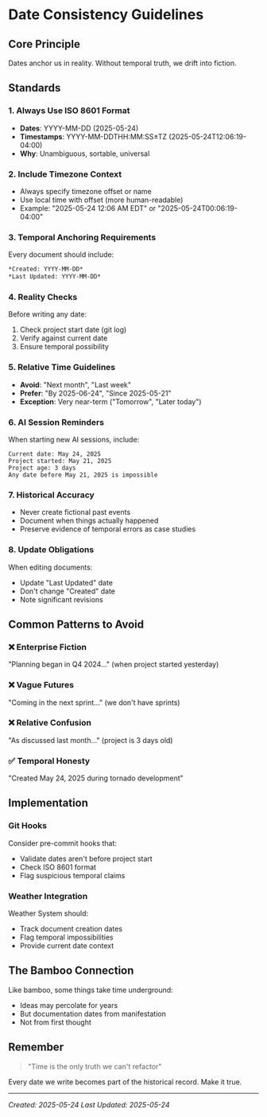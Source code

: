 # Date Consistency Guidelines

## Core Principle
Dates anchor us in reality. Without temporal truth, we drift into fiction.

## Standards

### 1. Always Use ISO 8601 Format
- **Dates**: YYYY-MM-DD (2025-05-24)
- **Timestamps**: YYYY-MM-DDTHH:MM:SS±TZ (2025-05-24T12:06:19-04:00)
- **Why**: Unambiguous, sortable, universal

### 2. Include Timezone Context
- Always specify timezone offset or name
- Use local time with offset (more human-readable)
- Example: "2025-05-24 12:06 AM EDT" or "2025-05-24T00:06:19-04:00"

### 3. Temporal Anchoring Requirements
Every document should include:
```markdown
*Created: YYYY-MM-DD*
*Last Updated: YYYY-MM-DD*
```

### 4. Reality Checks
Before writing any date:
1. Check project start date (git log)
2. Verify against current date
3. Ensure temporal possibility

### 5. Relative Time Guidelines
- **Avoid**: "Next month", "Last week"
- **Prefer**: "By 2025-06-24", "Since 2025-05-21"
- **Exception**: Very near-term ("Tomorrow", "Later today")

### 6. AI Session Reminders
When starting new AI sessions, include:
```
Current date: May 24, 2025
Project started: May 21, 2025
Project age: 3 days
Any date before May 21, 2025 is impossible
```

### 7. Historical Accuracy
- Never create fictional past events
- Document when things actually happened
- Preserve evidence of temporal errors as case studies

### 8. Update Obligations
When editing documents:
- Update "Last Updated" date
- Don't change "Created" date
- Note significant revisions

## Common Patterns to Avoid

### ❌ Enterprise Fiction
"Planning began in Q4 2024..." (when project started yesterday)

### ❌ Vague Futures  
"Coming in the next sprint..." (we don't have sprints)

### ❌ Relative Confusion
"As discussed last month..." (project is 3 days old)

### ✅ Temporal Honesty
"Created May 24, 2025 during tornado development"

## Implementation

### Git Hooks
Consider pre-commit hooks that:
- Validate dates aren't before project start
- Check ISO 8601 format
- Flag suspicious temporal claims

### Weather Integration
Weather System should:
- Track document creation dates
- Flag temporal impossibilities
- Provide current date context

## The Bamboo Connection

Like bamboo, some things take time underground:
- Ideas may percolate for years
- But documentation dates from manifestation
- Not from first thought

## Remember

> "Time is the only truth we can't refactor"

Every date we write becomes part of the historical record. Make it true.

---

*Created: 2025-05-24*
*Last Updated: 2025-05-24*